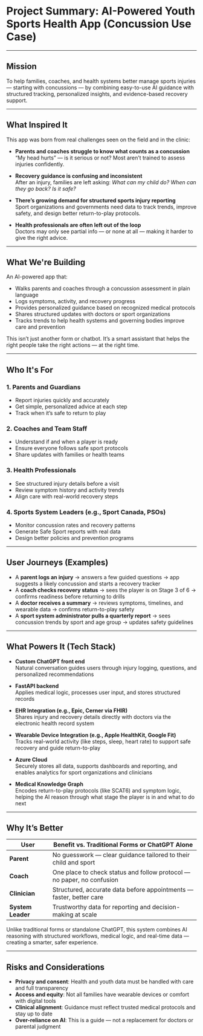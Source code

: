 # Project Summary: AI-Powered Youth Sports Health App (Concussion Use Case)

---

## Mission

To help families, coaches, and health systems better manage sports injuries — starting with concussions — by combining easy-to-use AI guidance with structured tracking, personalized insights, and evidence-based recovery support.

---

## What Inspired It

This app was born from real challenges seen on the field and in the clinic:

- **Parents and coaches struggle to know what counts as a concussion**  
  “My head hurts” — is it serious or not? Most aren’t trained to assess injuries confidently.

- **Recovery guidance is confusing and inconsistent**  
  After an injury, families are left asking: *What can my child do? When can they go back? Is it safe?*

- **There’s growing demand for structured sports injury reporting**  
  Sport organizations and governments need data to track trends, improve safety, and design better return-to-play protocols.

- **Health professionals are often left out of the loop**  
  Doctors may only see partial info — or none at all — making it harder to give the right advice.

---

## What We're Building

An AI-powered app that:

- Walks parents and coaches through a concussion assessment in plain language  
- Logs symptoms, activity, and recovery progress  
- Provides personalized guidance based on recognized medical protocols  
- Shares structured updates with doctors or sport organizations  
- Tracks trends to help health systems and governing bodies improve care and prevention  

This isn’t just another form or chatbot. It’s a smart assistant that helps the right people take the right actions — at the right time.

---

## Who It's For

### 1. Parents and Guardians
- Report injuries quickly and accurately  
- Get simple, personalized advice at each step  
- Track when it’s safe to return to play

### 2. Coaches and Team Staff
- Understand if and when a player is ready  
- Ensure everyone follows safe sport protocols  
- Share updates with families or health teams

### 3. Health Professionals
- See structured injury details before a visit  
- Review symptom history and activity trends  
- Align care with real-world recovery steps

### 4. Sports System Leaders (e.g., Sport Canada, PSOs)
- Monitor concussion rates and recovery patterns  
- Generate Safe Sport reports with real data  
- Design better policies and prevention programs

---

## User Journeys (Examples)

- A **parent logs an injury** → answers a few guided questions → app suggests a likely concussion and starts a recovery tracker  
- A **coach checks recovery status** → sees the player is on Stage 3 of 6 → confirms readiness before returning to drills  
- A **doctor receives a summary** → reviews symptoms, timelines, and wearable data → confirms return-to-play safety  
- A **sport system administrator pulls a quarterly report** → sees concussion trends by sport and age group → updates safety guidelines

---

## What Powers It (Tech Stack)

- **Custom ChatGPT front end**  
  Natural conversation guides users through injury logging, questions, and personalized recommendations

- **FastAPI backend**  
  Applies medical logic, processes user input, and stores structured records

- **EHR Integration (e.g., Epic, Cerner via FHIR)**  
  Shares injury and recovery details directly with doctors via the electronic health record system

- **Wearable Device Integration (e.g., Apple HealthKit, Google Fit)**  
  Tracks real-world activity (like steps, sleep, heart rate) to support safe recovery and guide return-to-play

- **Azure Cloud**  
  Securely stores all data, supports dashboards and reporting, and enables analytics for sport organizations and clinicians

- **Medical Knowledge Graph**  
  Encodes return-to-play protocols (like SCAT6) and symptom logic, helping the AI reason through what stage the player is in and what to do next

---

## Why It’s Better

| User            | Benefit vs. Traditional Forms or ChatGPT Alone                      |
|-----------------|---------------------------------------------------------------------|
| **Parent**      | No guesswork — clear guidance tailored to their child and sport     |
| **Coach**       | One place to check status and follow protocol — no paper, no confusion |
| **Clinician**   | Structured, accurate data before appointments — faster, better care |
| **System Leader** | Trustworthy data for reporting and decision-making at scale      |

Unlike traditional forms or standalone ChatGPT, this system combines AI reasoning with structured workflows, medical logic, and real-time data — creating a smarter, safer experience.

---

## Risks and Considerations

- **Privacy and consent**: Health and youth data must be handled with care and full transparency  
- **Access and equity**: Not all families have wearable devices or comfort with digital tools  
- **Clinical alignment**: Guidance must reflect trusted medical protocols and stay up to date  
- **Over-reliance on AI**: This is a guide — not a replacement for doctors or parental judgment